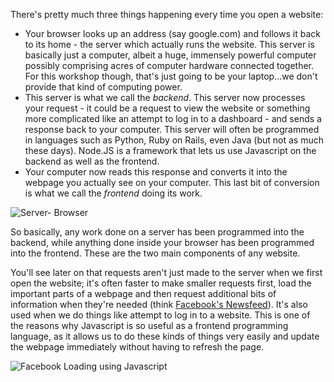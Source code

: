 There's pretty much three things happening every time you open a website:

- Your browser looks up an address (say google.com) and follows it back to its home - the server which actually runs the website. This server is basically just a computer, albeit a huge, immensely powerful computer possibly comprising acres of computer hardware connected together. For this workshop though, that's just going to be your laptop...we don't provide that kind of computing power.
- This server is what we call the *backend*. This server now processes your request - it could be a request to view the website or something more complicated like an attempt to log in to a dashboard - and sends a response back to your computer. This server will often be programmed in languages such as Python, Ruby on Rails, even Java (but not as much these days). Node.JS is a framework that lets us use Javascript on the backend as well as the frontend.
- Your computer now reads this response and converts it into the webpage you actually see on your computer. This last bit of conversion is what we call the *frontend* doing its work.

![Server- Browser](assets/img/server-browser.png)

So basically, any work done on a server has been programmed into the backend, while anything done inside your browser has been programmed into the frontend. These are the two main components of any website.

You'll see later on that requests aren't just made to the server when we first open the website; it's often faster to make smaller requests first, load the important parts of a webpage and then request additional bits of information when they're needed (think [Facebook's Newsfeed](http://www.facebook.com)). It's also used when we do things like attempt to log in to a website. This is one of the reasons why Javascript is so useful as a frontend programming language, as it allows us to do these kinds of things very easily and update the webpage immediately without having to refresh the page.

![Facebook Loading using Javascript](http://www.product-reviews.net/wp-content/uploads/facebook-not-working.jpg)
